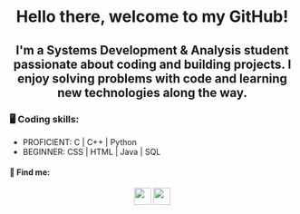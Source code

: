 <h1 align="center">Hello there, welcome to my GitHub!</h1>

<h2 align="center">I'm a Systems Development & Analysis student passionate about coding and building projects. I enjoy solving problems with code and learning new technologies along the way.</h2>

<h3><b>🖥️ Coding skills:</b></h3>
<ul>
  <li>PROFICIENT: C | C++ | Python</li>
  <li>BEGINNER: CSS | HTML | Java | SQL</li>
</ul>

<h4><b>🔎 Find me:</b></h4>
<p align="center">
  <a href="https://www.instagram.com/mateuszcalderon/" target="_blank"><img src="https://cdn.jsdelivr.net/npm/simple-icons@3.0.1/icons/instagram.svg" width="30" height="30"/></a>
  <a href="https://www.linkedin.com/in/mateuszcalderonreis/" target="_blank"><img src="https://cdn.jsdelivr.net/npm/simple-icons@3.0.1/icons/linkedin.svg" width="30" height="30"/></a>
</p>
